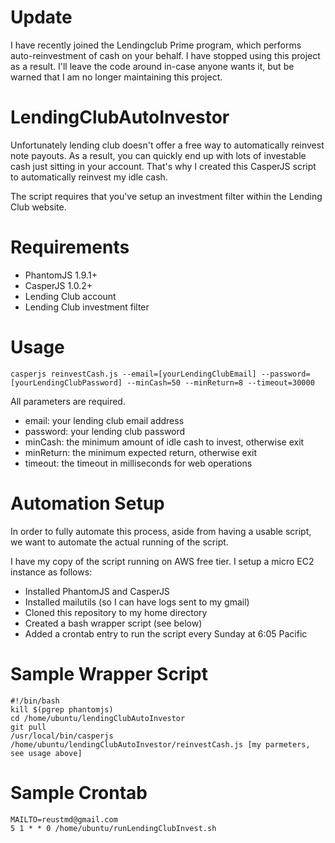 Update
=======================

I have recently joined the Lendingclub Prime program, which performs auto-reinvestment of cash on your behalf. I have stopped using this project as a result. I'll leave the code around in-case anyone wants it, but be warned that I am no longer maintaining this project.






LendingClubAutoInvestor
=======================

Unfortunately lending club doesn't offer a free way to automatically reinvest note payouts.  As a result, you can quickly end up with lots of investable cash just sitting in your account.  That's why I created this CasperJS script to automatically reinvest my idle cash.

The script requires that you've setup an investment filter within the Lending Club website.

Requirements
=======================
- PhantomJS 1.9.1+
- CasperJS 1.0.2+
- Lending Club account
- Lending Club investment filter

Usage
=======================
```
casperjs reinvestCash.js --email=[yourLendingClubEmail] --password=[yourLendingClubPassword] --minCash=50 --minReturn=8 --timeout=30000
```

All parameters are required.

- email: your lending club email address
- password: your lending club password
- minCash: the minimum amount of idle cash to invest, otherwise exit
- minReturn: the minimum expected return, otherwise exit
- timeout: the timeout in milliseconds for web operations

Automation Setup
======================
In order to fully automate this process, aside from having a usable script, we want to automate the actual running of the script.

I have my copy of the script running on AWS free tier.  I setup a micro EC2 instance as follows:

- Installed PhantomJS and CasperJS
- Installed mailutils (so I can have logs sent to my gmail)
- Cloned this repository to my home directory
- Created a bash wrapper script (see below)
- Added a crontab entry to run the script every Sunday at 6:05 Pacific

Sample Wrapper Script
======================
```
#!/bin/bash
kill $(pgrep phantomjs)
cd /home/ubuntu/lendingClubAutoInvestor
git pull
/usr/local/bin/casperjs /home/ubuntu/lendingClubAutoInvestor/reinvestCash.js [my parmeters, see usage above]
```

Sample Crontab
======================
```
MAILTO=reustmd@gmail.com
5 1 * * 0 /home/ubuntu/runLendingClubInvest.sh
```
